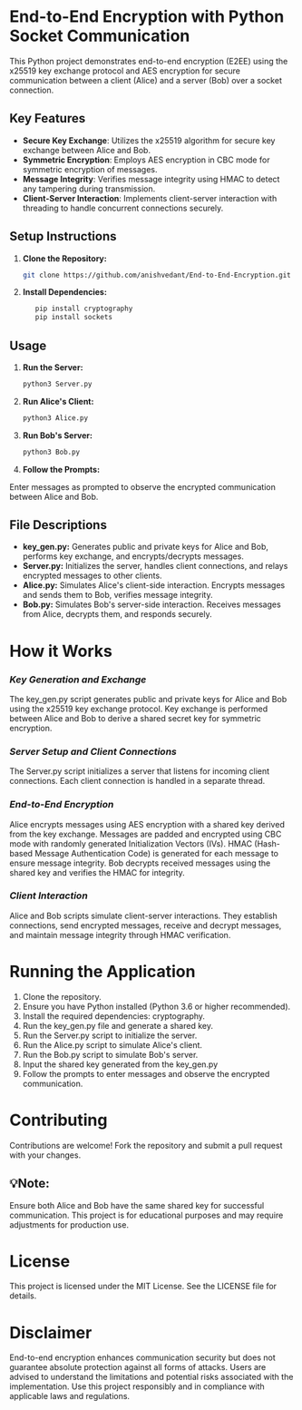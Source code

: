 # End-to-End Encryption with Python Socket Communication

This Python project demonstrates end-to-end encryption (E2EE) using the x25519 key exchange protocol and AES encryption for secure communication between a client (Alice) and a server (Bob) over a socket connection.

## Key Features

- **Secure Key Exchange**: Utilizes the x25519 algorithm for secure key exchange between Alice and Bob.
- **Symmetric Encryption**: Employs AES encryption in CBC mode for symmetric encryption of messages.
- **Message Integrity**: Verifies message integrity using HMAC to detect any tampering during transmission.
- **Client-Server Interaction**: Implements client-server interaction with threading to handle concurrent connections securely.

## Setup Instructions

1. **Clone the Repository:**
   
   ```bash
   git clone https://github.com/anishvedant/End-to-End-Encryption.git
   ```

2. **Install Dependencies:**
   ```bash
      pip install cryptography
      pip install sockets
   ```
## Usage

1. **Run the Server:**
   ```bash
   python3 Server.py
   ```
   
2. **Run Alice's Client:**
    ```bash
   python3 Alice.py
   ```
   
4. **Run Bob's Server:**
   ```bash
   python3 Bob.py
   ```
5. **Follow the Prompts:**

Enter messages as prompted to observe the encrypted communication between Alice and Bob.

## File Descriptions 

- **key_gen.py:** Generates public and private keys for Alice and Bob, performs key exchange, and encrypts/decrypts messages.
- **Server.py:** Initializes the server, handles client connections, and relays encrypted messages to other clients.
- **Alice.py:** Simulates Alice's client-side interaction. Encrypts messages and sends them to Bob, verifies message integrity.
- **Bob.py:**  Simulates Bob's server-side interaction. Receives messages from Alice, decrypts them, and responds securely.

# **How it Works**
### *Key Generation and Exchange*

The key_gen.py script generates public and private keys for Alice and Bob using the x25519 key exchange protocol.
Key exchange is performed between Alice and Bob to derive a shared secret key for symmetric encryption.

### *Server Setup and Client Connections*

The Server.py script initializes a server that listens for incoming client connections. Each client connection is handled in a separate thread.

### *End-to-End Encryption*

Alice encrypts messages using AES encryption with a shared key derived from the key exchange. Messages are padded and encrypted using CBC mode with randomly generated Initialization Vectors (IVs).
HMAC (Hash-based Message Authentication Code) is generated for each message to ensure message integrity. 
Bob decrypts received messages using the shared key and verifies the HMAC for integrity.

### *Client Interaction*

Alice and Bob scripts simulate client-server interactions.
They establish connections, send encrypted messages, receive and decrypt messages, and maintain message integrity through HMAC verification.

# **Running the Application**

1. Clone the repository.
2. Ensure you have Python installed (Python 3.6 or higher recommended).
3. Install the required dependencies: cryptography.
4. Run the key_gen.py file and generate a shared key.
5. Run the Server.py script to initialize the server.
5. Run the Alice.py script to simulate Alice's client.
6. Run the Bob.py script to simulate Bob's server.
7. Input the shared key generated from the key_gen.py
8. Follow the prompts to enter messages and observe the encrypted communication.

# **Contributing**
Contributions are welcome! Fork the repository and submit a pull request with your changes.

##  :bulb:Note:
Ensure both Alice and Bob have the same shared key for successful communication.
This project is for educational purposes and may require adjustments for production use.

# **License**
This project is licensed under the MIT License. See the LICENSE file for details.

# **Disclaimer**

End-to-end encryption enhances communication security but does not guarantee absolute protection against all forms of attacks. Users are advised to understand the limitations and potential risks associated with the implementation. Use this project responsibly and in compliance with applicable laws and regulations.







